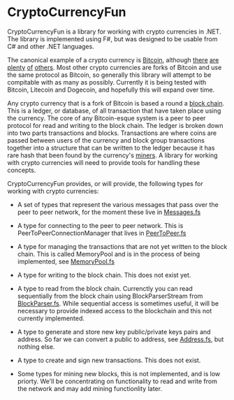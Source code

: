 CryptoCurrencyFun
=================

CryptoCurrencyFun is a library for working with crypto currencies in .NET. The library is implemented using F#, but was designed to be usable from C# and other .NET languages.

The canonical example of a crypto currency is [Bitcoin](https://bitcoin.org/), although [there](https://litecoin.org/) [are](http://dogecoin.com/) [plenty](http://www.peercoin.net/) [of](http://namecoin.info/) [others](http://www.nxtcommunity.org/).
Most other crypto currencies are forks of Bitcoin and use the same protocol as Bitcoin, so generally this library will attempt to be compitable with as many as possibly. Currently it is being tested with Bitcoin, Litecoin and Dogecoin, and hopefully this will expand over time.

Any crypto currency that is a fork of Bitcoin is based a round a [block chain](https://en.bitcoin.it/wiki/Block_chain). This is a ledger, or database, of all transaction that have taken place using the currency. The core of any Bitcoin-esque system is a peer to peer protocol for read and writing to the block chain. The ledger is broken down into two parts transactions and blocks. Transactions are where coins are passed between users of the currency and block group transactions together into a structure that can be written to the ledger because it has rare hash that been found by the currency's [miners](http://en.wikipedia.org/wiki/Bitcoin#Mining). A library for working with crypto currencies will need to provide tools for handling these concepts. 

CryptoCurrencyFun provides, or will provide, the following types for working with crypto currencies:

- A set of types that represent the various messages that pass over the peer to peer network, for the moment these live in [Messages.fs](https://github.com/robertpi/CryptoCurrencyFun/blob/master/src/app/CryptoCurrencyFun/Messages.fs)

- A type for connecting to the peer to peer network. This is PeerToPeerConnectionManager that lives in [PeerToPeer.fs](https://github.com/robertpi/CryptoCurrencyFun/blob/master/src/app/CryptoCurrencyFun/PeerToPeer.fs)

- A type for managing the transactions that are not yet written to the block chain. This is called MemoryPool and is in the process of being implemented, see [MemoryPool.fs](https://github.com/robertpi/CryptoCurrencyFun/blob/master/src/app/CryptoCurrencyFun/MemoryPool.fs)

- A type for writing to the block chain. This does not exist yet.

- A type to read from the block chain. Currenctly you can read sequentially from the block chain using BlockParserStream from [BlockParser.fs](https://github.com/robertpi/CryptoCurrencyFun/blob/master/src/app/CryptoCurrencyFun/BlockParser.fs). While sequential access is sometimes useful, it will be necessary to provide indexed access to the blockchain and this not currently implemented.

- A type to generate and store new key public/private keys pairs and address. So far we can convert a public to address, see [Address.fs](https://github.com/robertpi/CryptoCurrencyFun/blob/master/src/app/CryptoCurrencyFun/Address.fs), but nothing else.

- A type to create and sign new transactions. This does not exist.

- Some types for mining new blocks, this is not implemented, and is low priorty. We'll be concentrating on functionality to read and write from the network and may add mining functionlity later.
